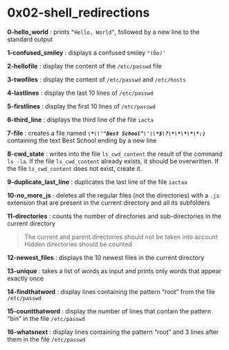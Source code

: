 # 0x02-shell_redirections

**0-hello_world** : prints `“Hello, World”`, followed by a new line to the standard output

**1-confused_smiley** : displays a confused smiley `"(Ôo)'`

**2-hellofile** : display the content of the `/etc/passwd` file

**3-twofiles** : display the content of `/etc/passwd` and `/etc/hosts`

**4-lastlines** : display the last 10 lines of `/etc/passwd`

**5-firstlines** : display the first 10 lines of `/etc/passwd`

**6-third_line** : displays the third line of the file `iacta`

**7-file** : creates a file named ***`\*\\'"Best School"\'\\*$\?\*\*\*\*\*:)`*** containing the text Best School ending by a new line

**8-cwd_state** :  writes into the file `ls_cwd_content` the result of the command `ls -la`. If the file `ls_cwd_content` already exists, it should be overwritten. If the file `ls_cwd_content` does not exist, create it.

**9-duplicate_last_line** : duplicates the last line of the file `iactaa`

**10-no_more_js** : deletes all the regular files (not the directories) with a `.js` extension that are present in the current directory and all its subfolders

**11-directories** : counts the number of directories and sub-directories in the current directory
>The current and parent directories should not be taken into account
>Hidden directories should be counted

**12-newest_files** : displays the 10 newest files in the current directory

**13-unique** : takes a list of words as input and prints only words that appear exactly once

**14-findthatword** : display lines containing the pattern “root” from the file `/etc/passwd`

**15-countthatword** : display the number of lines that contain the pattern “bin” in the file `/etc/passwd`

**16-whatsnext** : display lines containing the pattern “root” and 3 lines after them in the file `/etc/passwd`
